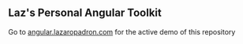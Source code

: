 ## Laz's Personal Angular Toolkit

Go to [angular.lazaropadron.com](angular.lazaropadron.com) for the active demo of this repository

